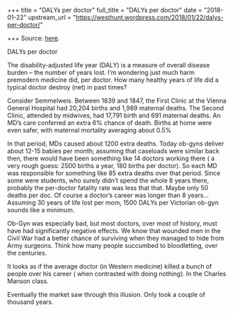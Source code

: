 +++
title = "DALYs per doctor"
full_title = "DALYs per doctor"
date = "2018-01-22"
upstream_url = "https://westhunt.wordpress.com/2018/01/22/dalys-per-doctor/"

+++
Source: [here](https://westhunt.wordpress.com/2018/01/22/dalys-per-doctor/).

DALYs per doctor

The disability-adjusted life year (DALY) is a measure of overall disease
burden – the number of years lost. I’m wondering just much harm
premodern medicine did, per doctor. How many healthy years of life did a
typical doctor destroy (net) in past times?

Consider Semmelweis. Between 1839 and 1847, the First Clinic at the
Vienna General Hospital had 20,204 births and 1,989 maternal deaths. The
Second Clinic, attended by midwives, had 17,791 birth and 691 maternal
deaths. An MD’s care conferred an extra 6% chance of death. Births at
home were even safer, with maternal mortality averaging about 0.5%

In that period, MDs caused about 1200 extra deaths. Today ob-gyns
deliver about 12-15 babies per month; assuming that caseloads were
similar back then, there would have been something like 14 doctors
working there ( a very rough guess: 2500 births a year, 180 births per
doctor). So each MD was responsible for something like 85 extra deaths
over that period. Since some were students, who surely didn’t spend the
whole 8 years there, probably the per-doctor fatality rate was less that
that. Maybe only 50 deaths per doc. Of course a doctor’s career was
longer than 8 years…  
Assuming 30 years of life lost per mom, 1500 DALYs per Victorian ob-gyn
sounds like a minimum.

Ob-Gyn was especially bad, but most doctors, over most of history, must
have had significantly negative effects. We know that wounded men in the
Civil War had a better chance of surviving when they managed to hide
from Army surgeons. Think how many people succumbed to bloodletting,
over the centuries.

It looks as if the average doctor (in Western medicine) killed a bunch
of people over his career ( when contrasted with doing nothing). In the
Charles Manson class.

Eventually the market saw through this illusion. Only took a couple of
thousand years.

